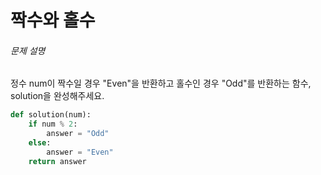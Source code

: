 # 짝수와 홀수

###### 문제 설명

정수 num이 짝수일 경우 "Even"을 반환하고 홀수인 경우 "Odd"를 반환하는 함수, solution을 완성해주세요.



```python
def solution(num):
    if num % 2:
        answer = "Odd"
    else:
        answer = "Even"
    return answer
```

